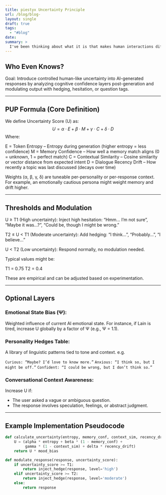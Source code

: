 ```yaml
---
title: piestyx Uncertainty Principle
url: /blog/blog-
layout: single
draft: true
tags:
  - "#blog"
date: 
summary: >
  I've been thinking about what it is that makes human interactions different, im still not positive though… 
---
```

## Who Even Knows?



Goal:
Introduce controlled human-like uncertainty into AI-generated responses by analyzing cognitive confidence layers post-generation and modulating output with hedging, hesitation, or question tags.

---
## PUP Formula (Core Definition)

We define Uncertainty Score (U) as:
$$U=\alpha\cdot E+\beta\cdot M+\gamma\cdot C+\delta\cdot D$$
Where:

E = Token Entropy – Entropy during generation (higher entropy = less confidence)
M = Memory Confidence – How well a memory match aligns (0 = unknown, 1 = perfect match)
C = Contextual Similarity – Cosine similarity or vector distance from expected intent
D = Dialogue Recency Drift – How recently a topic was last discussed (decays over time)

Weights (α, β, γ, δ) are tuneable per-personality or per-response context.
For example, an emotionally cautious persona might weight memory and drift higher.

---
## Thresholds and Modulation

U ≥ T1 (High uncertainty):
Inject high hesitation: “Hmm... I’m not sure”, “Maybe it was...?”, “Could be, though I might be wrong.”

T2 ≤ U < T1 (Moderate uncertainty):
Add hedging: “I think...”, “Probably...”, “I believe...”

U < T2 (Low uncertainty):
Respond normally, no modulation needed.


Typical values might be:

T1 = 0.75
T2 = 0.4

These are empirical and can be adjusted based on experimentation.

---
## Optional Layers

### Emotional State Bias (Ψ):
Weighted influence of current AI emotional state. For instance, if Lain is tired, increase U globally by a factor of Ψ (e.g., Ψ = 1.1).

### Personality Hedges Table:

A library of linguistic patterns tied to tone and context.
e.g.

`Curious: “Maybe? I’d love to know more.”`
`Anxious: “I think so, but I might be off.”`
`Confident: “I could be wrong, but I don’t think so.”`

### Conversational Context Awareness:
Increase U if:
- The user asked a vague or ambiguous question.
- The response involves speculation, feelings, or abstract judgment.

---
## Example Implementation Pseudocode

```python
def calculate_uncertainty(entropy, memory_conf, context_sim, recency_drift, mood_bias=1.0):
    U = (alpha * entropy + beta * (1 - memory_conf) +
         gamma * (1 - context_sim) + delta * recency_drift)
    return U * mood_bias

def modulate_response(response, uncertainty_score):
    if uncertainty_score >= T1:
        return inject_hedge(response, level='high')
    elif uncertainty_score >= T2:
        return inject_hedge(response, level='moderate')
    else:
        return response
```


